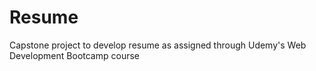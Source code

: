 # Resume
Capstone project to develop resume as assigned through Udemy's Web Development Bootcamp course
